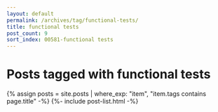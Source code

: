 ```yaml
---
layout: default
permalink: /archives/tag/functional-tests/
title: functional tests
post_count: 9
sort_index: 00581-functional tests
---
```

<h1 class="page-heading">Posts tagged with functional tests</h1>
{% assign posts = site.posts | where_exp: "item", "item.tags contains page.title" -%}
{%- include post-list.html -%}
